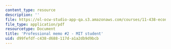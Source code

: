 ```yaml
---
content_type: resource
description: ''
file: https://ol-ocw-studio-app-qa.s3.amazonaws.com/courses/11-438-economic-development-planning-spring-2020/d99fefdfc438d688117da1a2db9d9bcb_MIT11_438s20_memo2_anon.pdf
file_type: application/pdf
resourcetype: Document
title: 'Professional memo #2 - MIT student'
uid: d99fefdf-c438-d688-117d-a1a2db9d9bcb
---
```

